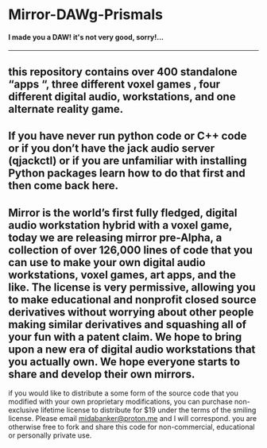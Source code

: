 # Mirror-DAWg-Prismals

#### I made you a DAW! it's not very good, sorry!...
---
this repository contains over 400 standalone “apps “, three different voxel games , four different digital audio, workstations, and one alternate reality game.
---
If you have never run python code or C++ code or if you don’t have the jack audio server  (qjackctl) or if you are unfamiliar with installing Python packages learn how to do that first and then come back here.
---
Mirror is the world’s first fully fledged, digital audio workstation  hybrid with a voxel game, today we are releasing mirror pre-Alpha, a collection of over 126,000 lines of code that you can use to make your own digital audio workstations, voxel games, art apps, and the like. The license is very permissive, allowing you to make educational and nonprofit closed source derivatives without worrying about other people making similar derivatives and squashing all of your fun with a patent claim. We hope to bring upon a new era of digital audio workstations that you actually own. We hope everyone starts to share and develop their own mirrors.
---
if you would like to distribute a some form of the source code that you modified with your own proprietary modifications, you can purchase non-exclusive lifetime license to distribute for $19 under the terms of the smiling license. Please email midabanker@proton.me and I will correspond. you are otherwise free to fork and share this code for non-commercial, educational or personally private use.

